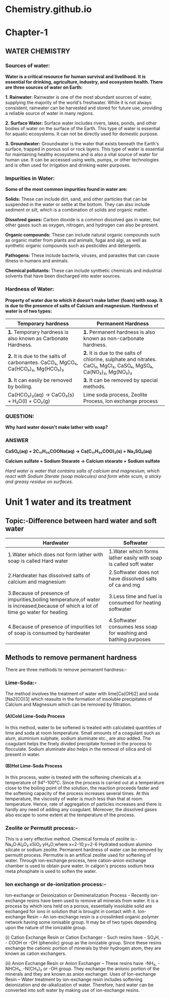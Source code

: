 # Chemistry.github.io
# Chapter-1
## WATER CHEMISTRY
### Sources of water:
**Water is a critical resource for human survival and livelihood. It is essential for drinking, agriculture, industry, and ecosystem health. There are three sources of water on Earth:**

**1. Rainwater**: Rainwater is one of the most abundant sources of water, supplying the majority of the world's freshwater. While it is not always consistent, rainwater can be harvested and stored for future use, providing a reliable source of water in many regions.

**2. Surface Water:** Surface water includes rivers, lakes, ponds, and other bodies of water on the surface of the Earth. This type of water is essential for aquatic ecosystems. It can not be directly used for domestic purpose.

**3. Groundwater:** Groundwater is the water that exists beneath the Earth's surface, trapped in porous soil or rock layers. This type of water is essential for maintaining healthy ecosystems and is also a vital source of water for human use. It can be accessed using wells, pumps, or other technologies and is often used for irrigation and drinking water purposes.

### Impurities in Water:
**Some of the most common impurities found in water are:**

**Solids:** These can include dirt, sand, and other particles that can be suspended in the water or settle at the bottom. They can also include sediment or silt, which is a combination of solids and organic matter.

**Dissolved gases:** Carbon dioxide is a common dissolved gas in water, but other gases such as oxygen, nitrogen, and hydrogen can also be present.

**Organic compounds:** These can include natural organic compounds such as organic matter from plants and animals, fugai and algi, as well as synthetic organic compounds such as pesticides and detergents.

**Pathogens:** These include bacteria, viruses, and parasites that can cause illness in humans and animals.

**Chemical pollutants:** These can include synthetic chemicals and industrial solvents that have been discharged into water sources.

### Hardness of Water:
**Property of water due to which it doesn't make lather (foam) with soap. It is due to the presence of salts of Calcium and magnesium. Hardness of water is of two types:**

| Temporary hardness | Permanent Hardness |
| ------------------ | ------------------ |
| **1.** Temporary hardness is also known as Carbonate Hardness. | **1.** Permanent hardness is also known as non-carbonate hardness.  |
| **2.** It is due to the salts of carbonantes.  CaCO₃, MgCO₃, Ca(HCO₃)₂, Mg(HCO₃)₂ | **2.** It is due to the salts of chlorine, sulphate and nitrates. CaCl₂, MgCl₂, CaSO₄, MgSO₄, Ca(NO₃)₂, Mg(NO₃)₂ |
| **3.** It can easily be removed by boiling.| **3.** It can be removed by special methods. |
| Ca(HCO₃)₂(aq) → CaCO₃(s) + H₂O(l) + CO₂(g) |Lime soda process, Zeolite Process, Ion exchange process |


### QUESTION:
**Why hard water doesn't make lather with soap?**
### ANSWER
**CaSO₄(aq) + 2C₁₇H₃₅COONa(aq) → Ca(C₁₇H₃₅COO)₂(s) + Na₂SO₄(aq)**

**Calcium sulfate + Sodium Stearate → Calcium stearate + Sodium sulfate**

*Hard water is water that contains salts of calcium and magnesium, which react with  Sodium Sterate (soap molecules) and form white scum, a sticky and greasy residue on surfaces.*

<h1>Unit 1 water and its treatment</h1>
<h2>Topic:-Difference between hard water and soft water</h2>

|Hardwater|Softwater|
|---|---|
|1.Water which does not form lather with soap is called Hard water|1.Water which forms lather easily with soap is called soft water|
|2.Hardwater has dissolved salts of calcium and magnesium|2.Softwater does not have dissolved salts of ca and mg|
|3.Because of presence of impurities,boiling temperature,of water is increased,because of which a lot of time go water for heating |3.Less time and fuel is consumed for heating softwater|
|4.Because of presence of impurities lot of soap is consumed by hardwater|4.Softwater consumes less soap for washing and bathing purposes |

<h2>Methods to remove permanent hardness</h2>
There are three methods to remove permanent hardness:-
<h3>Lime-Soda:-</h3>The method involves the treatment of water with lime[Ca(OH)2] and soda [Na2(CO)3] which reasults in the formation of insoluble precipitates of Calcium and Magnesium which can be removed by filtration.

<h4> (A)Cold Lime-Soda Process</h4>
In this method, water to be softened is treated with calculated quantities of lime and soda at room temperature. Small amounts of a coagulant such as alum, aluminium sulphate, sodium aluminate etc., are also added.
The coagulant helps the finely divided precipitate formed in the process to flocculate. Sodium aluminate also helps in the removal of silica and oil present in water.


<h4>(B)Hot Lime-Soda Process</h4>
In this process, water is treated with the softening chemicals at a temperature of 94°-100°C. Since the process is carried out at a temperature close to the boiling point of the solution, the reaction proceeds faster and the softening capacity of the process increases several times.
At this temperature, the viscosity of water is much less than that at room temperature. Hence, rate of aggregation of particles increases and there is hardly any need of adding any coagulant. Moreover, the dissolved gases also escape to some extent at the temperature of the process.

<h3>Zeolite or Permutit process:-</h3>This is a very effective method.
Chemical formula of zeolite is:-Na₂O·Al₂O₃·xSiO₂·yH₂O;where x=2-10,y=2-6
Hydrated sodium alumino silicate or sodium zeolite.
Permanent hardness of water can be removed by permutit process. Permutite is an artifical zeolite used for softening of water. Through ion-exchange process, here cation-anion exchange chamber is used to obtain pure water. In calgon's process sodium hexa meta phosphate is used to soften the water.

<h3>Ion exchange or de-ionization process:-</h3>Ion-exchange or Deionization or Demineralization Process - Recently ion-exchange resins have been used to remove all minerals from water. It is a process by which ions held on a porous, essentially insoluble solid are exchanged for ions in solution that is brought in contact with it.
Ion-exchange Resin – An ion-exchange resin is a crosslinked organic polymer network having some ionisable group. It may be of two types depending upon the nature of the ionizable group.

(i) Cation Exchange Resin or Cation Exchanger - Such resins have - SO₃H, -- COOH or -OH (phenolic) group as the ionizable group. Since these resins exchange the cationic portion of minerals by their hydrogen atom, they are known as cation exchangers.

(ii) Anion Exchange Resin or Anion Exchanger – These resins have -NH₂, -NHCH₃, -N(CH₃)₂ or -OH group. They exchange the anionic portion of the minerals and they are known as anion exchanger.
Uses of Ion-exchange Resin – Water treatment by ion-exchange resin includes softening deionization and de-alkalization of water. Therefore, hard water can be converted into soft water by making use of ion-exchange resins.

















